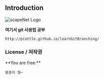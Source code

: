 ## Introduction
![scapeNet Logo](http://seunghyun.net/ssm/sn_logo.png)


**여기서 git 사용법 공부**

	http://pcottle.github.io/learnGitBranching/

<h3>License / 저작권</h3>
**You are free:**

	용훈이 형~
